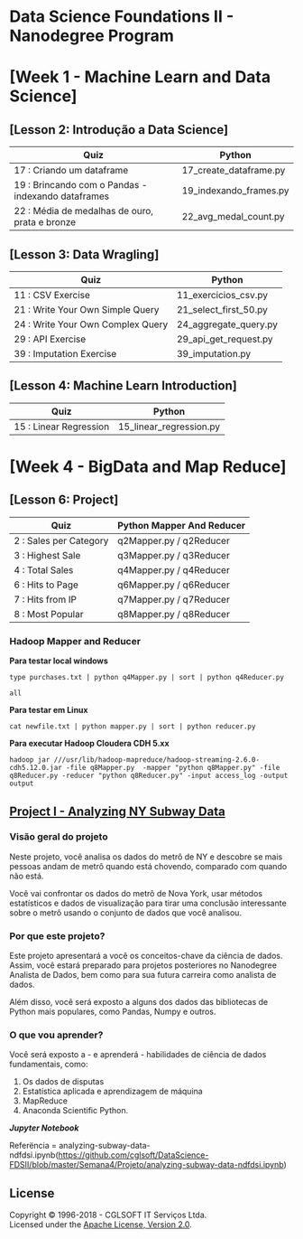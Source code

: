 # Data Science Foundations II - Nanodegree Program


# [Week 1 - Machine Learn and Data Science]

## [Lesson 2: Introdução a Data Science]


| Quiz   |  Python |
| ------------- |  ------------- 
| 17 : Criando um dataframe | 17_create_dataframe.py  |
| 19 : Brincando com o Pandas - indexando dataframes  | 19_indexando_frames.py |
| 22 : Média de medalhas de ouro, prata e bronze  | 22_avg_medal_count.py  |

## [Lesson 3: Data Wragling]

| Quiz   |  Python |
| ------------- |  ------------- 
| 11 : CSV Exercise | 11_exercicios_csv.py  |
| 21 : Write Your Own Simple Query  | 21_select_first_50.py  |
| 24 : Write Your Own Complex Query  | 24_aggregate_query.py  |
| 29 : API Exercise  | 29_api_get_request.py  |
| 39 : Imputation Exercise  | 39_imputation.py  |

## [Lesson 4: Machine Learn Introduction]

| Quiz   |  Python |
| ------------- |  ------------- 
| 15 : Linear Regression | 15_linear_regression.py  |

# [Week 4 - BigData and Map Reduce]

## [Lesson 6: Project]

| Quiz   |  Python Mapper And Reducer |
| ------------- |  ------------- 
|  2 : Sales per Category | q2Mapper.py / q2Reducer |
|  3 : Highest Sale  | q3Mapper.py / q3Reducer  |
|  4 : Total Sales  | q4Mapper.py / q4Reducer  |
|  6 : Hits to Page | q6Mapper.py / q6Reducer  |
|  7 : Hits from IP  | q7Mapper.py / q7Reducer  |
|  8 : Most Popular  | q8Mapper.py / q8Reducer  |




### Hadoop Mapper and Reducer  



**Para testar local windows**

```
type purchases.txt | python q4Mapper.py | sort | python q4Reducer.py

all               
```

**Para testar em Linux**

```
cat newfile.txt | python mapper.py | sort | python reducer.py
```

**Para executar Hadoop Cloudera CDH 5.xx**

```
hadoop jar ///usr/lib/hadoop-mapreduce/hadoop-streaming-2.6.0-cdh5.12.0.jar -file q8Mapper.py  -mapper "python q8Mapper.py" -file q8Reducer.py -reducer "python q8Reducer.py" -input access_log -output output
```



## [Project I - Analyzing NY Subway Data](https://github.com/cglsoft/DataScience-FDSII/blob/master/Semana4/Projeto/analyzing-subway-data-ndfdsi.ipynb)

### Visão geral do projeto
Neste projeto, você analisa os dados do metrô de NY e descobre se mais pessoas andam de metrô quando está chovendo, comparado com quando não está.

Você vai confrontar os dados do metrô de Nova York, usar métodos estatísticos e dados de visualização para tirar uma conclusão interessante sobre o metrô usando o conjunto de dados que você analisou.

### Por que este projeto?

Este projeto apresentará a você os conceitos-chave da ciência de dados. Assim, você estará preparado para projetos posteriores no Nanodegree Analista de Dados, bem como para sua futura carreira como analista de dados.

Além disso, você será exposto a alguns dos dados das bibliotecas de Python mais populares, como Pandas, Numpy e outros.

### O que vou aprender?
Você será exposto a - e aprenderá - habilidades de ciência de dados fundamentais, como:

1. Os dados de disputas
2. Estatística aplicada e aprendizagem de máquina
3. MapReduce
4. Anaconda Scientific Python.

***Jupyter Notebook*** 

Referëncia = analyzing-subway-data-ndfdsi.ipynb(https://github.com/cglsoft/DataScience-FDSII/blob/master/Semana4/Projeto/analyzing-subway-data-ndfdsi.ipynb)


## License
Copyright &copy; 1996-2018 - CGLSOFT IT Serviços Ltda.<br>
Licensed under the [Apache License, Version 2.0](http://www.apache.org/licenses/LICENSE-2.0).
